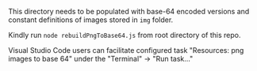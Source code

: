 This directory needs to be populated with base-64 encoded versions and constant definitions of images stored in `img` folder.

Kindly run `node rebuildPngToBase64.js` from root directory of this repo.

Visual Studio Code users can facilitate configured task "Resources: png images to base 64" under the "Terminal" -> "Run task…"